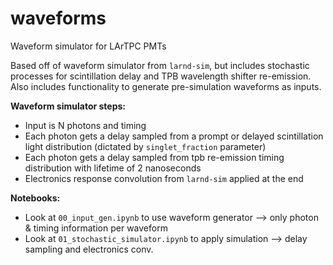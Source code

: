 # waveforms
Waveform simulator for LArTPC PMTs

Based off of waveform simulator from `larnd-sim`, but includes stochastic processes for scintillation delay and TPB wavelength shifter re-emission. Also includes functionality to generate pre-simulation waveforms as inputs.

**Waveform simulator steps:**
* Input is N photons and timing
* Each photon gets a delay sampled from a prompt or delayed scintillation light distribution (dictated by `singlet_fraction` parameter)
* Each photon gets a delay sampled from tpb re-emission timing distribution with lifetime of 2 nanoseconds
* Electronics response convolution from `larnd-sim` applied at the end

**Notebooks:**
* Look at `00_input_gen.ipynb` to use waveform generator --> only photon & timing information per waveform
* Look at `01_stochastic_simulator.ipynb` to apply simulation --> delay sampling and electronics conv.
